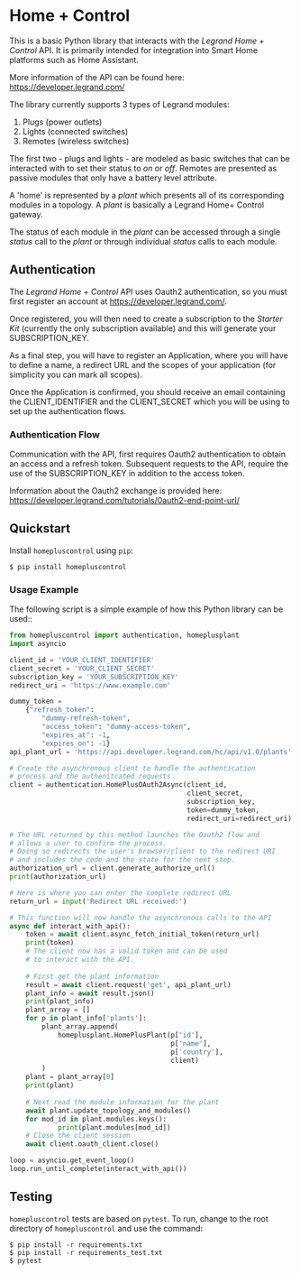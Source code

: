 # Home + Control
This is a basic Python library that interacts with the *Legrand Home + Control* API. It is 
primarily intended for integration into Smart Home platforms such as Home Assistant.

More information of the API can be found here: https://developer.legrand.com/

The library currently supports 3 types of Legrand modules:

1) Plugs (power outlets)
2) Lights (connected switches)
3) Remotes (wireless switches)

The first two - plugs and lights - are modeled as basic switches that can be interacted with to set their status to *on* or *off*.
Remotes are presented as passive modules that only have a battery level attribute.

A 'home' is represented by a *plant* which presents all of its corresponding modules in a topology. A *plant* is basically a 
Legrand Home+ Control gateway.

The status of each module in the *plant* can be accessed through a single *status* call to the *plant* or through individual *status* 
calls to each module.

## Authentication
The *Legrand Home + Control* API uses Oauth2 authentication, so you must first register an account at https://developer.legrand.com/. 

Once registered, you will then need to create a subscription to the *Starter Kit* (currently the only subscription available) and this will
generate your SUBSCRIPTION_KEY.

As a final step, you will have to register an Application, where you will have to define a name, a redirect URL and the scopes of your application
(for simplicity you can mark all scopes). 

Once the Application is confirmed, you should receive an email containing the CLIENT_IDENTIFIER and
the CLIENT_SECRET which you will be using to set up the authentication flows.

### Authentication Flow
Communication with the API, first requires Oauth2 authentication to obtain an access and a refresh token. Subsequent requests to the API, require the use of the SUBSCRIPTION_KEY in addition to the access token.

Information about the Oauth2 exchange is provided here: https://developer.legrand.com/tutorials/0auth2-end-point-url/

## Quickstart
Install `homepluscontrol` using `pip`: 

    $ pip install homepluscontrol

### Usage Example
The following script is a simple example of how this Python library can be used::

```python
from homepluscontrol import authentication, homeplusplant
import asyncio

client_id = 'YOUR_CLIENT_IDENTIFIER'
client_secret = 'YOUR_CLIENT_SECRET'
subscription_key = 'YOUR_SUBSCRIPTION_KEY'
redirect_uri = 'https://www.example.com'

dummy_token = 
    {"refresh_token": 
        "dummy-refresh-token", 
        "access_token": "dummy-access-token", 
        "expires_at": -1, 
        "expires_on": -1}
api_plant_url = 'https://api.developer.legrand.com/hc/api/v1.0/plants'

# Create the asynchronous client to handle the authentication 
# process and the authenitcated requests
client = authentication.HomePlusOAuth2Async(client_id, 
                                            client_secret, 
                                            subscription_key, 
                                            token=dummy_token, 
                                            redirect_uri=redirect_uri)

# The URL returned by this method launches the Oauth2 flow and 
# allows a user to confirm the process.
# Doing so redirects the user's browser/client to the redirect URI
# and includes the code and the state for the next step.
authorization_url = client.generate_authorize_url()
print(authorization_url)

# Here is where you can enter the complete redirect URL
return_url = input('Redirect URL received:')

# This function will now handle the asynchronous calls to the API
async def interact_with_api():
    token = await client.async_fetch_initial_token(return_url)
    print(token)
    # The client now has a valid token and can be used 
    # to interact with the API.
    
    # First get the plant information
    result = await client.request('get', api_plant_url)
    plant_info = await result.json()
    print(plant_info)
    plant_array = []
    for p in plant_info['plants']:
        plant_array.append(
            homeplusplant.HomePlusPlant(p['id'], 
                                        p['name'], 
                                        p['country'], 
                                        client)
        )
    plant = plant_array[0]
    print(plant)
    
    # Next read the module information for the plant
    await plant.update_topology_and_modules()
    for mod_id in plant.modules.keys():
            print(plant.modules[mod_id])
    # Close the client session
    await client.oauth_client.close()

loop = asyncio.get_event_loop()
loop.run_until_complete(interact_with_api())
```

## Testing
`homepluscontrol` tests are based on `pytest`. To run, change to the root directory of `homepluscontrol` and use the command: 

    $ pip install -r requirements.txt
    $ pip install -r requirements_test.txt
    $ pytest 